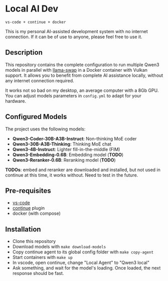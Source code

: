 # Local AI Dev

`vs-code + continue + docker`

This is my personal AI-assisted development system with no internet connection. If it can be of use to anyone, please feel free to use it.

## Description

This repository contains the complete configuration to run multiple Qwen3 models in parallel with [llama-swap](https://github.com/mostlygeek/llama-swap/) in a Docker container with Vulkan support. It allows you to benefit from complete AI assistance locally, without any internet connection required.

It works not so bad on my desktop, an average computer with a 8Gb GPU. You can adjust models parameters in `config.yml` to adapt for your hardware.

## Configured Models

The project uses the following models:
- **Qwen3-Coder-30B-A3B-Instruct**: Non-thinking MoE coder
- **Qwen3-30B-A3B-Thinking**: Thinking MoE chat
- **Qwen3-4B-Instruct**: Lighter fill-in-the-middle (FIM)
- **Qwen3-Embedding-0.6B**: Embedding model (**TODO**)
- **Qwen3-Reranker-0.6B**: Reranking model (**TODO**)

**TODOs**: embed and reranker are downloaded and installed, but not used in continue at this time, it works without. Need to test in the future.

## Pre-requisites

- [vs-code](https://code.visualstudio.com/)
- [continue](https://marketplace.visualstudio.com/items?itemName=Continue.continue) plugin
- docker (with compose)

## Installation

- Clone this repository
- Download models with `make download-models`
- Copy continue agent to its global config folder with `make copy-agent`
- Start containers with `make up`
- In vscode, open continue, change "Local Agent" to "Qwen3 local"
- Ask something, and wait for the model's loading. Once loaded, the next response should be fast.
